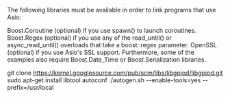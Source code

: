 The following libraries must be available in order to link programs that use Asio:

Boost.Coroutine (optional) if you use spawn() to launch coroutines.
Boost.Regex (optional) if you use any of the read_until() or async_read_until() overloads that take a boost::regex parameter.
OpenSSL (optional) if you use Asio's SSL support.
Furthermore, some of the examples also require Boost.Date_Time or Boost.Serialization libraries.

git clone https://kernel.googlesource.com/pub/scm/libs/libgpiod/libgpiod.git
sudo apt-get install libtool autoconf
./autogen.sh --enable-tools=yes --prefix=/usr/local